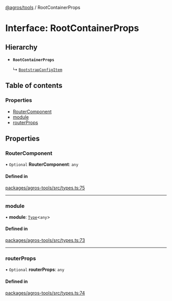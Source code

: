 [@agros/tools](../index.md) / RootContainerProps

# Interface: RootContainerProps

## Hierarchy

- **`RootContainerProps`**

  ↳ [`BootstrapConfigItem`](BootstrapConfigItem.md)

## Table of contents

### Properties

- [RouterComponent](RootContainerProps.md#routercomponent)
- [module](RootContainerProps.md#module)
- [routerProps](RootContainerProps.md#routerprops)

## Properties

### <a id="routercomponent" name="routercomponent"></a> RouterComponent

• `Optional` **RouterComponent**: `any`

#### Defined in

[packages/agros-tools/src/types.ts:75](https://github.com/agrosjs/agros/blob/b4c49b1/packages/agros-tools/src/types.ts#L75)

___

### <a id="module" name="module"></a> module

• **module**: [`Type`](../index.md#type)<`any`\>

#### Defined in

[packages/agros-tools/src/types.ts:73](https://github.com/agrosjs/agros/blob/b4c49b1/packages/agros-tools/src/types.ts#L73)

___

### <a id="routerprops" name="routerprops"></a> routerProps

• `Optional` **routerProps**: `any`

#### Defined in

[packages/agros-tools/src/types.ts:74](https://github.com/agrosjs/agros/blob/b4c49b1/packages/agros-tools/src/types.ts#L74)
